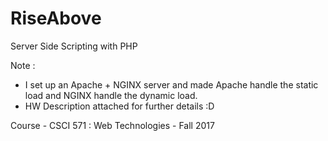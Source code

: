 # RiseAbove
Server Side Scripting with PHP

Note : 
+ I set up an Apache + NGINX server and made Apache handle the static load and NGINX handle the dynamic load.
+ HW Description attached for further details :D

Course - CSCI 571 : Web Technologies - Fall 2017
